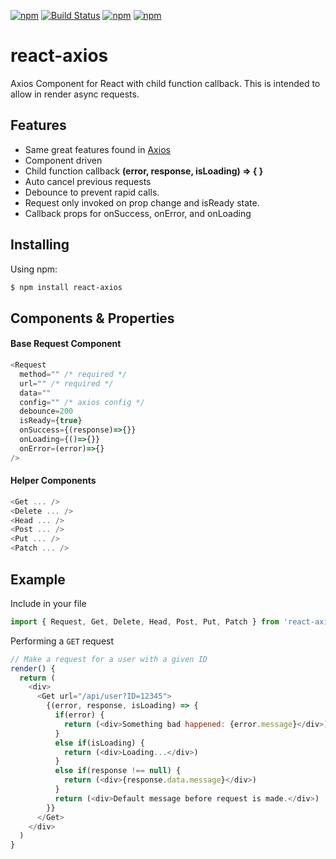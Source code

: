 
[![npm](https://img.shields.io/npm/v/react-axios.svg)]()
[![Build Status](https://travis-ci.org/sheaivey/react-axios.svg?branch=master)](https://travis-ci.org/sheaivey/react-axios)
[![npm](https://img.shields.io/npm/l/react-axios.svg)]()
[![npm](https://img.shields.io/npm/dt/react-axios.svg)]()
# react-axios
Axios Component for React with child function callback.
This is intended to allow in render async requests.

## Features

- Same great features found in [Axios](https://github.com/mzabriskie/axios)
- Component driven
- Child function callback **(error, response, isLoading) => { }**
- Auto cancel previous requests
- Debounce to prevent rapid calls.
- Request only invoked on prop change and isReady state.
- Callback props for onSuccess, onError, and onLoading

## Installing

Using npm:

```bash
$ npm install react-axios
```

## Components & Properties

#### Base Request Component
```js
<Request
  method="" /* required */
  url="" /* required */
  data=""
  config="" /* axios config */
  debounce=200
  isReady={true}
  onSuccess={(response)=>{}}
  onLoading={()=>{}}
  onError=(error)=>{}
/>
```

#### Helper Components
```js
<Get ... />
<Delete ... />
<Head ... />
<Post ... />
<Put ... />
<Patch ... />
```

## Example

Include in your file

```js
import { Request, Get, Delete, Head, Post, Put, Patch } from 'react-axios'
```

Performing a `GET` request

```js
// Make a request for a user with a given ID
render() {
  return (
    <div>
      <Get url="/api/user?ID=12345">
        {(error, response, isLoading) => {
          if(error) {
            return (<div>Something bad happened: {error.message}</div>)
          }
          else if(isLoading) {
            return (<div>Loading...</div>)
          }
          else if(response !== null) {
            return (<div>{response.data.message}</div>)
          }
          return (<div>Default message before request is made.</div>)
        }}
      </Get>
    </div>
  )
}
```
